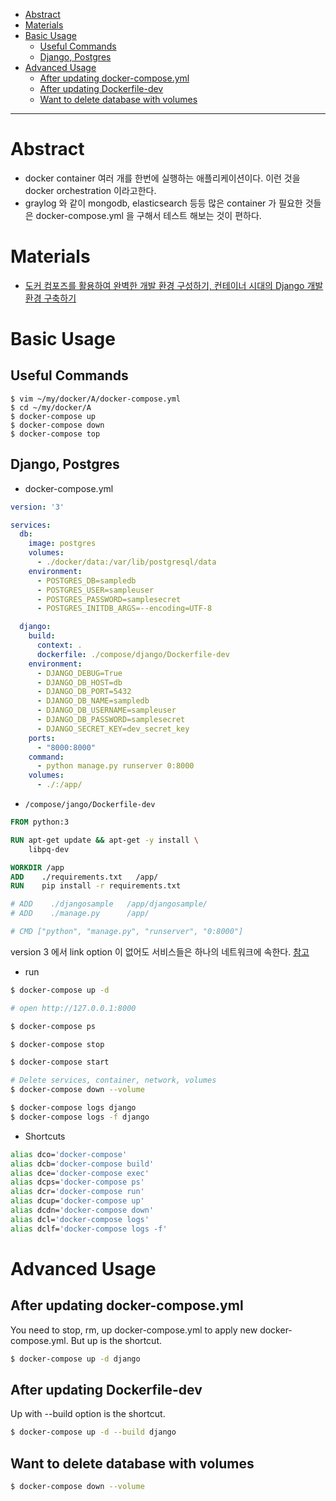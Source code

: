 - [Abstract](#abstract)
- [Materials](#materials)
- [Basic Usage](#basic-usage)
  - [Useful Commands](#useful-commands)
  - [Django, Postgres](#django-postgres)
- [Advanced Usage](#advanced-usage)
  - [After updating docker-compose.yml](#after-updating-docker-composeyml)
  - [After updating Dockerfile-dev](#after-updating-dockerfile-dev)
  - [Want to delete database with volumes](#want-to-delete-database-with-volumes)

----

# Abstract

- docker container 여러 개를 한번에 실행하는 애플리케이션이다. 이런
  것을 docker orchestration 이라고한다.
- graylog 와 같이 mongodb, elasticsearch 등등 많은 container 가 필요한
  것들은 docker-compose.yml 을 구해서 테스트 해보는 것이 편하다.

# Materials

- [도커 컴포즈를 활용하여 완벽한 개발 환경 구성하기, 컨테이너 시대의 Django 개발환경 구축하기](https://www.44bits.io/ko/post/almost-perfect-development-environment-with-docker-and-docker-compose)

# Basic Usage

## Useful Commands

```console
$ vim ~/my/docker/A/docker-compose.yml
$ cd ~/my/docker/A
$ docker-compose up
$ docker-compose down
$ docker-compose top
```

## Django, Postgres

* docker-compose.yml

```yml
version: '3'

services:
  db:
    image: postgres
    volumes:
      - ./docker/data:/var/lib/postgresql/data
    environment:
      - POSTGRES_DB=sampledb
      - POSTGRES_USER=sampleuser
      - POSTGRES_PASSWORD=samplesecret
      - POSTGRES_INITDB_ARGS=--encoding=UTF-8

  django:
    build:
      context: .
      dockerfile: ./compose/django/Dockerfile-dev
    environment:
      - DJANGO_DEBUG=True
      - DJANGO_DB_HOST=db
      - DJANGO_DB_PORT=5432
      - DJANGO_DB_NAME=sampledb
      - DJANGO_DB_USERNAME=sampleuser
      - DJANGO_DB_PASSWORD=samplesecret
      - DJANGO_SECRET_KEY=dev_secret_key
    ports:
      - "8000:8000"
    command: 
      - python manage.py runserver 0:8000
    volumes:
      - ./:/app/
```

* `/compose/jango/Dockerfile-dev`

```Dockerfile
FROM python:3

RUN apt-get update && apt-get -y install \
    libpq-dev

WORKDIR /app
ADD    ./requirements.txt   /app/
RUN    pip install -r requirements.txt

# ADD    ./djangosample   /app/djangosample/
# ADD    ./manage.py      /app/

# CMD ["python", "manage.py", "runserver", "0:8000"]
```

version 3 에서 link option 이 없어도 서비스들은 하나의 네트워크에 속한다. [참고](https://docs.docker.com/compose/networking/#links)

* run

```bash
$ docker-compose up -d

# open http://127.0.0.1:8000

$ docker-compose ps

$ docker-compose stop

$ docker-compose start

# Delete services, container, network, volumes
$ docker-compose down --volume

$ docker-compose logs django
$ docker-compose logs -f django
```

* Shortcuts

```bash
alias dco='docker-compose'
alias dcb='docker-compose build'
alias dce='docker-compose exec'
alias dcps='docker-compose ps'
alias dcr='docker-compose run'
alias dcup='docker-compose up'
alias dcdn='docker-compose down'
alias dcl='docker-compose logs'
alias dclf='docker-compose logs -f'
```

# Advanced Usage

## After updating docker-compose.yml 

You need to stop, rm, up docker-compose.yml to apply new docker-compose.yml. But up is the shortcut.

```bash
$ docker-compose up -d django
```

## After updating Dockerfile-dev

Up with --build option is the shortcut.

```bash
$ docker-compose up -d --build django
```

## Want to delete database with volumes

```bash
$ docker-compose down --volume
```
